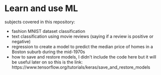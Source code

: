 # Learn and use ML

subjects covered in this repository:<br>
<ul>
	<li>fashion MNIST dataset classification</li>
	<li>text classification using movie reviews (saying if a review is positive or negative)</li>
	<li>regression to create a model to predict the median price of homes in a Boston suburb during the mid-1970s</li>
	<li>how to save and restore models, I didn't include the code here but it will be useful later on so this is the link: https://www.tensorflow.org/tutorials/keras/save_and_restore_models </li>
</ul>